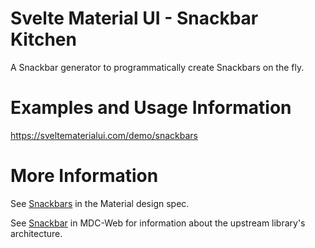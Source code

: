 # Svelte Material UI - Snackbar Kitchen

A Snackbar generator to programmatically create Snackbars on the fly.

# Examples and Usage Information

https://sveltematerialui.com/demo/snackbars

# More Information

See [Snackbars](https://material.io/components/snackbars) in the Material design spec.

See [Snackbar](https://github.com/material-components/material-components-web/tree/v13.0.0/packages/mdc-snackbar) in MDC-Web for information about the upstream library's architecture.
